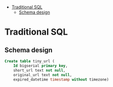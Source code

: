 - [Traditional SQL](#traditional-sql)
  - [Schema design](#schema-design)


# Traditional SQL
## Schema design

```SQL
Create table tiny_url (
    Id bigserial primary key,
    short_url text not null, 
    original_url text not null,
    expired_datetime timestamp without timezone)
```
